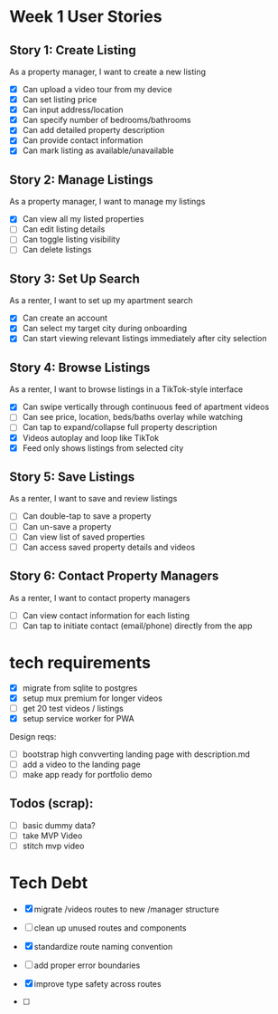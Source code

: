 # Week 1 User Stories

## Story 1: Create Listing
As a property manager, I want to create a new listing
-[x] Can upload a video tour from my device
-[x] Can set listing price
-[x] Can input address/location
-[x] Can specify number of bedrooms/bathrooms
-[x] Can add detailed property description
-[x] Can provide contact information
-[x] Can mark listing as available/unavailable

## Story 2: Manage Listings
As a property manager, I want to manage my listings
-[x] Can view all my listed properties
-[ ] Can edit listing details
-[ ] Can toggle listing visibility
-[ ] Can delete listings

## Story 3: Set Up Search
As a renter, I want to set up my apartment search
-[x] Can create an account
-[x] Can select my target city during onboarding
-[x] Can start viewing relevant listings immediately after city selection

## Story 4: Browse Listings
As a renter, I want to browse listings in a TikTok-style interface
-[x] Can swipe vertically through continuous feed of apartment videos
-[ ] Can see price, location, beds/baths overlay while watching
-[ ] Can tap to expand/collapse full property description
-[x] Videos autoplay and loop like TikTok
-[x] Feed only shows listings from selected city

## Story 5: Save Listings
As a renter, I want to save and review listings
-[ ] Can double-tap to save a property
-[ ] Can un-save a property
-[ ] Can view list of saved properties
-[ ] Can access saved property details and videos

## Story 6: Contact Property Managers
As a renter, I want to contact property managers
-[ ] Can view contact information for each listing
-[ ] Can tap to initiate contact (email/phone) directly from the app

# tech requirements
-[x] migrate from sqlite to postgres
-[x] setup mux premium for longer videos
-[ ] get 20 test videos / listings
-[x] setup service worker for PWA

Design reqs:
-[ ] bootstrap high convverting landing page with description.md
-[ ] add a video to the landing page
-[ ] make app ready for portfolio demo

## Todos (scrap):
- [ ] basic dummy data? 
- [ ] take MVP Video
- [ ] stitch mvp video

# Tech Debt
-[x] migrate /videos routes to new /manager structure
-[ ] clean up unused routes and components
-[x] standardize route naming convention
-[ ] add proper error boundaries
-[x] improve type safety across routes

- [ ]